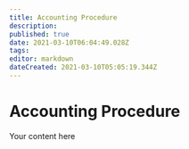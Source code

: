 ```yaml
---
title: Accounting Procedure
description: 
published: true
date: 2021-03-10T06:04:49.028Z
tags: 
editor: markdown
dateCreated: 2021-03-10T05:05:19.344Z
---
```


# Accounting Procedure

Your content here
